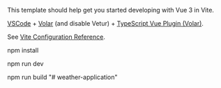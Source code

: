<!-- Weather app project with vuejs + tailwindcss+openweatherapi -->

This template should help get you started developing with Vue 3 in Vite.
 <!-- recomended ide setup -->

[VSCode](https://code.visualstudio.com/) + [Volar](https://marketplace.visualstudio.com/items?itemName=Vue.volar) (and disable Vetur) + [TypeScript Vue Plugin (Volar)](https://marketplace.visualstudio.com/items?itemName=Vue.vscode-typescript-vue-plugin).

<!-- cutomize configuration -->

See [Vite Configuration Reference](https://vitejs.dev/config/).

<!--  Project Setup -->


npm install

<!--  Compile and Hot-Reload for Development -->


npm run dev

<!--  Compile and Minify for Production -->

npm run build
"# weather-application" 
